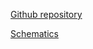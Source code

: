 [Github repository](https://github.com/pichenettes/eurorack/tree/master/blades)

[Schematics](downloads/blades_v40.pdf)